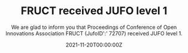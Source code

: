 ---
title: FRUCT received JUFO level 1
subtitle: We are glad to inform you that Proceedings of Conference of Open Innovations Association FRUCT (JufoID':' 72707) received JUFO level 1.

# Summary for listings and search engines
# summary: Welcome 👋 We know that first impressions are important, so we've populated your new site with some initial content to help you get familiar with everything in no time.

# Link this post with a project
projects: []

# Date published
date: "2021-11-20T00:00:00Z"

# Is this an unpublished draft?
draft: false

# Show this page in the Featured widget?
featured: false

# Featured image
# Place an image named `featured.jpg/png` in this page's folder and customize its options here.

authors:
- Sergey Balandin

tags:
- Academic

categories:
- Demo
---